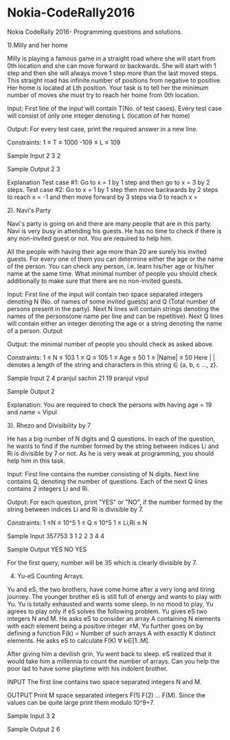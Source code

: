 # Nokia-CodeRally2016

Nokia CodeRally 2016- Programming questions and solutions.

1).Milly and her home

Milly is playing a famous game in a straight road where she will start from 0th location and she can move forward or backwards. She will start with 1 step and then she will always move 1 step more than the last moved steps. This straight road has infinite number of positions from negative to positive. Her home is located at Lth position. Your task is to tell her the minimum number of moves she must try to reach her home from 0th location.

Input:
First line of the input will contain T(No. of test cases).
Every test case will consist of only one integer denoting L (location of her home)

Output:
For every test case, print the required answer in a new line.

Constraints:
1 ≤ T ≤ 1000
-109 ≤ L ≤ 109

Sample Input
2
3
2

Sample Output
2
3

Explanation
Test case #1: Go to x = 1 by 1 step and then go to x = 3 by 2 steps.
Test case #2: Go to x = 1 by 1 step then move backwards by 2 steps to reach x = -1 and then move forward by 3 steps via 0 to reach x = 


2). Navi's Party

Navi's party is going on and there are many people that are in this party. Navi is very busy in attending his guests. He has no time to check if there is any non-invited guest or not. You are required to help him.

All the people with having their age more than 20 are surely his invited guests. For every one of them you can determine either the age or the name of the person. You can check any person, i.e. learn his/her age or his/her name at the same time. What minimal number of people you should check additionally to make sure that there are no non-invited guests.

Input:
First line of the input will contain two space separated integers denoting N (No. of names of some invited guests) and Q (Total number of persons present in the party).
Next N lines will contain strings denoting the names of the persons(one name per line and can be repetitive).
Next Q lines will contain either an integer denoting the age or a string denoting the name of a person.
Output

Output:
the minimal number of people you should check as asked above.

Constraints:
1 ≤ N ≤ 103
1 ≤ Q ≤ 105
1 ≤ Age ≤ 50
1 ≤ |Name| ≤ 50
Here | | denotes a length of the string and characters in this string ∈ {a, b, c ..., z}.

Sample Input 
2 4
pranjul
sachin
21
19
pranjul
vipul

Sample Output
2

Explanation:
You are required to check the persons with having age = 19 and name = Vipul


3). Rhezo and Divisibility by 7

He has a big number of N digits and Q questions. In each of the question, he wants to find if the number formed by the string between indices Li and Ri is divisible by 7 or not. As he is very weak at programming, you should help him in this task.

Input:
First line contains the number consisting of N digits. Next line contains Q, denoting the number of questions. Each of the next Q lines contains 2 integers Li and Ri.

Output:
For each question, print "YES" or "NO", if the number formed by the string between indices Li and Ri is divisible by 7.

Constraints:
1 ≤N ≤ 10^5
1 ≤ Q ≤ 10^5
1 ≤ Li,Ri ≤ N

Sample Input
357753
3
1 2
2 3
4 4

Sample Output
YES
NO
YES

For the first query, number will be 35 which is clearly divisible by 7.


4. Yu-eS Counting Arrays.

Yu and eS, the two brothers, have come home after a very long and tiring journey. The younger brother eS is still full of energy and wants to play with Yu. Yu is totally exhausted and wants some sleep. In no mood to play, Yu agrees to play only if eS solves the following problem. Yu gives eS two integers N and M. He asks eS to consider an array A containing N elements with each element being a positive integer ≤M. Yu further goes on by defining a function F(k) = Number of such arrays A with exactly K distinct elements. He asks eS to calculate F(K) ∀ k∈[1..M].

After giving him a devilish grin, Yu went back to sleep. eS realized that it would take him a millennia to count the number of arrays. Can you help the poor lad to have some playtime with his indolent brother.

INPUT
The first line contains two space separated integers N and M.

OUTPUT
Print M space separated integers F(1) F(2) … F(M). Since the values can be quite large print them modulo 10^9+7.

Sample Input
3 2

Sample Output
2 6 

